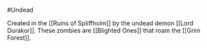 #Undead 

Created in the [[Ruins of Spliffholm]] by the undead demon [[Lord Durakor]]. These zombies are [[Blighted Ones]] that roam the [[Grim Forest]].